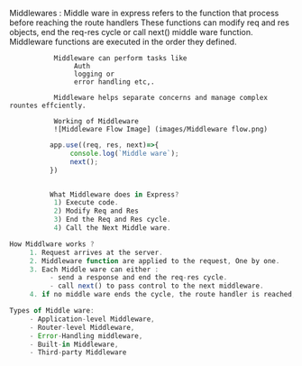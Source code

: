 Middlewares :
               Middle ware in express refers to the function that process before reaching the route handlers
               These functions can modify req and res objects, end the req-res cycle or call next() middle ware function.
               Middleware functions are executed in the order they defined.

               Middleware can perform tasks like
                    Auth
                    logging or
                    error handling etc,.

               Middleware helps separate concerns and manage complex rountes effciently.

               Working of Middleware
               ![Middleware Flow Image] (images/Middleware flow.png)
```javascript
          app.use((req, res, next)=>{
               console.log(`Middle ware`);
               next();
          })


          What Middleware does in Express?
           1) Execute code.
           2) Modify Req and Res
           3) End the Req and Res cycle.
           4) Call the Next Middle ware.

How Middlware works ?
     1. Request arrives at the server.
     2. Middleware function are applied to the request, One by one.
     3. Each Middle ware can either :
          - send a response and end the req-res cycle.
          - call next() to pass control to the next middleware.
     4. if no middle ware ends the cycle, the route handler is reached, and the final response is sent.

Types of Middle ware:
     - Application-level Middleware,
     - Router-level Middleware,
     - Error-Handling middleware,
     - Built-in Middleware,
     - Third-party Middleware